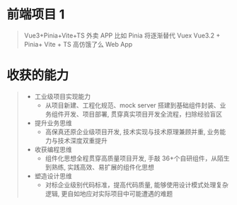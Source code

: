# 前端项目 1

> Vue3+Pinia+Vite+TS 外卖 APP
> 比如 Pinia 将逐渐替代 Vuex
> Vue3.2 + Pinia+ Vite + TS 高仿饿了么 Web App

# 收获的能力

> - 工业级项目实现能力
>   - 从项目新建、工程化规范、mock server 搭建到基础组件封装、业务组件开发、项目部署, 贯穿真实项目开发全流程，扫除经验盲区
> - 提升业务思维
>   - 高保真还原企业级项目开发, 技术实现与技术原理兼顾并重, 业务能力与技术深度双重提升
> - 收获编程思维
>   - 组件化思想全程贯穿高质量项目开发, 手敲 36+个自研组件，从陌生到熟练, 实践高效、易扩展的组件化思想
> - 塑造设计思维
>   - 对标企业级别代码标准，提高代码质量, 能够使用设计模式处理复杂逻辑, 更自如地应对实际项目中可能遭遇的难题
